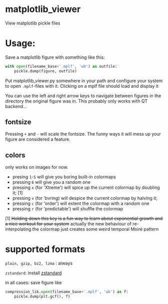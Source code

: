 # matplotlib_viewer
View matplotlib pickle files

# Usage:

Save a matplotlib figure with something like this:

```python
with open(filename_base+'.mplf', 'wb') as outfile:
    pickle.dump(figure, outfile)
```

Put matplotlib_viewer.py somewhere in your path and configure your system to open `.mplf`-files with it.
Clicking on a mplf file should load and display it

You can use the left and right arrow keys to navigate between figures in the directory the original figure was in.
This probably only works with QT backend...

## fontsize
Pressing `+` and `-` will scale the fontsize. The funny ways it will mess up your figure are considered a feature.

## colors
only works on images for now.

- presing `1`-`5` will give you boring built-in colormaps
- pressing `6` will give you a random one
- pressing `x` (for 'Xtreme') will spice up the current colormap by doubling it; [1] 
- pressing `v` (for 'bvring) will despice the current colormap by halving it;
- pressing `c` (for 'order') will extent the colormap with a random one
- pressing `r` (for 'predictable') will shuffle the colormap

[1] ~~Holding down this key is a fun way to learn about exponential growth and a nice workout for your system~~ actually the new behaviour of re-interpolating the colormap just creates some weird temporal Moiré pattern 

# supported formats
`plain, gzip, bz2, lzma` : always

`zstandard`: install [zstandard](https://github.com/indygreg/python-zstandard)

in all cases: save figure like 
```python 
compression_lib.open(filename_base+'.mplf', 'wb') as f:
    pickle.dump(plt.gcf(), f)
```